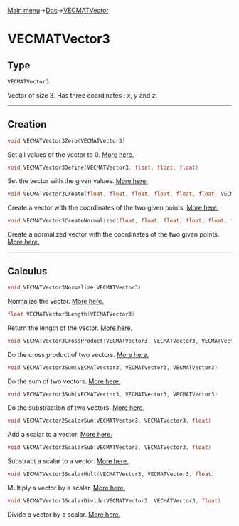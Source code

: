 [Main menu](../../Readme.md)->[Doc](../VECMATKit.md)->[VECMATVector](VECMATVector.md)

# **VECMATVector3**
## **Type**

```C
VECMATVector3
```
Vector of size 3. Has three coordinates : _x_, _y_ and _z_.
_____________
## **Creation**

```C
void VECMATVector3Zero(VECMATVector3)
```
Set all values of the vector to 0. [More here.](./functions/VECMATVector3/VECMATVector3Zero.md)

```C
void VECMATVector3Define(VECMATVector3, float, float, float)
```
Set the vector with the given values. [More here.](./functions/VECMATVector3/VECMATVector3Define.md)

```C
void VECMATVector3Create(float, float, float, float, float, float, VECMATVector3)
```
Create a vector with the coordinates of the two given points. [More here.](./functions/VECMATVector3/VECMATVector3Create.md)

```C
void VECMATVector3CreateNormalized(float, float, float, float, float, float, VECMATVector3)
```
Create a normalized vector with the coordinates of the two given points. [More here.](./functions/VECMATVector3/VECMATVector3CreateNormalized.md)

________________
## **Calculus**


```C
void VECMATVector3Normalize(VECMATVector3)
````
Normalize the vector. [More here.](./functions/VECMATVector3/VECMATVector3Normalize.md)

```C
float VECMATVector3Length(VECMATVector3)
```
Return the length of the vector. [More here.](./functions/VECMATVector3/VECMATVector3Length.md)


```C
void VECMATVector3CrossProduct(VECMATVector3, VECMATVector3, VECMATVector3)
```
Do the cross product of two vectors. [More here.](./functions/VECMATVector3/VECMATVector3CrossProduct.md)


```C
void VECMATVector3Sum(VECMATVector3, VECMATVector3, VECMATVector3)
```
Do the sum of two vectors. [More here.](./functions/VECMATVector3/VECMATVector3Sum.md)

```C
void VECMATVector3Sub(VECMATVector3, VECMATVector3, VECMATVector3)
```
Do the substraction of two vectors. [More here.](./functions/VECMATVector3/VECMATVector3Sub.md)

```C
void VECMATVector2ScalarSum(VECMATVector3, VECMATVector3, float)
```
Add a scalar to a vector. [More here.](./functions/VECMATVector3/VECMATVector3ScalarSum.md)

```C
void VECMATVector3ScalarSub(VECMATVector3, VECMATVector3, float)
```
Substract a scalar to a vector. [More here.](./functions/VECMATVector3/VECMATVector3ScalarSub.md)

```C
void VECMATVector3ScalarMult(VECMATVector3, VECMATVector3, float)
```
Multiply a vector by a scalar. [More here.](./functions/VECMATVector3/VECMATVector3ScalarMult.md)

```C
void VECMATVector3ScalarDivide(VECMATVector3, VECMATVector3, float)
```
Divide a vector by a scalar. [More here.](./functions/VECMATVector3/VECMATVector3ScalarDivide.md)
